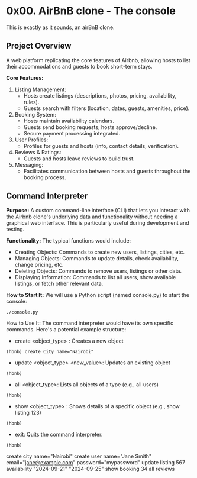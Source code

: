 # 0x00. AirBnB clone - The console  
This is exactly as it sounds, an airBnB clone.

## Project Overview 
A web platform replicating the core features of Airbnb, allowing hosts to list their accommodations and guests to
book short-term stays.

**Core Features:**  
1. Listing Management:
   + Hosts create listings (descriptions, photos, pricing, availability, rules).
   + Guests search with filters (location, dates, guests, amenities, price).
2. Booking System:
   + Hosts maintain availability calendars.
   + Guests send booking requests; hosts approve/decline.
   + Secure payment processing integrated.
3. User Profiles:
   + Profiles for guests and hosts (info, contact details, verification).
4. Reviews & Ratings:
   + Guests and hosts leave reviews to build trust.
5. Messaging:
   + Facilitates communication between hosts and guests throughout the booking process.

## Command Interpreter
**Purpose:**
A custom command-line interface (CLI) that lets you interact with the Airbnb clone's underlying data and functionality 
without needing a graphical web interface. This is particularly useful during development and testing.

**Functionality:**
The typical functions would include:  
+ Creating Objects: Commands to create new users, listings, cities, etc.
+ Managing Objects: Commands to update details, check availability, change pricing, etc.
+ Deleting Objects: Commands to remove users, listings or other data.
+ Displaying Information: Commands to list all users, show available listings, or fetch other relevant data.

**How to Start It:**
We will use a Python script (named console.py) to start the console:
```
./console.py
```

How to Use It:
The command interpreter would have its own specific commands. Here's a potential example structure:
+ create <object_type> <attributes>: Creates a new object
```
(hbnb) create City name="Nairobi"
```
+ update <object_type> <id> <attribute> <new_value>: Updates an existing object
```
(hbnb)
```
+ all <object_type>: Lists all objects of a type (e.g., all users)
```
(hbnb)
```
+ show <object_type> <id>: Shows details of a specific object (e.g., show listing 123)
```
(hbnb)
```
+ exit: Quits the command interpreter.
```
(hbnb)
```
create city name="Nairobi"
create user name="Jane Smith" email="jane@example.com" password="mypassword"
update listing 567 availability "2024-09-21" "2024-09-25"
show booking 34
all reviews

